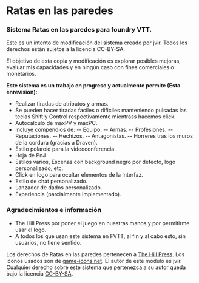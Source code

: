 # Ratas en las paredes

### Sistema Ratas en las paredes para foundry VTT.



Este es un intento de modificación del sistema creado por jvir. Todos los derechos están sujetos a la licencia CC-BY-SA.

El objetivo de esta copia y modificación es explorar posibles mejoras, evaluar mis capacidades y en ningún caso con fines comerciales o monetarios.



**Este sistema es un trabajo en progreso y actualmente permite (Esta enrevision):**

* Realizar tiradas de atributos y armas.
* Se pueden hacer tiradas faciles o dificiles manteniendo pulsadas las teclas Shift y Control respectivamente mientrass hacemos click.
* Autocalculo de maxPV y maxPC.
* Incluye compendios de:
  -- Equipo.
  -- Armas.
  -- Profesiones.
  -- Reputaciones.
  -- Hechizos.
  -- Antagonistas.
  -- Horreres tras los muros de la cordura (gracias a Draven).
* Estilo polaroid para la videoconferencia.
* Hoja de PnJ
* Estilos varios, Escenas con background negro por defecto, logo personalizado, etc.
* Click en logo para ocultar elementos de la Interfaz.
* Estilo de chat personalizado.
* Lanzador de dados personalizado.
* Experiencia (parcialmente implementado).



### Agradecimientos e información

* The Hill Press por poner el juego en nuestras manos y por permitirme usar el logo.
* A todos los que usan este sistema en FVTT, al fin y al cabo esto, sin usuarios, no tiene sentido.



Los derechos de Ratas en las paredes pertenecen a [The Hill Press](https://www.thehillspress.es/).
Los iconos usados son de [game-icons.net](https://game-icons.net).
El autor de este modulo es jvir. Cualquier derecho sobre este sistema que pertenezca a su autor queda bajo la licencia [CC-BY-SA](https://creativecommons.org/licenses/by-sa/3.0/es/).

